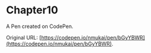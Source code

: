 # Chapter10

A Pen created on CodePen.

Original URL: [https://codepen.io/nmukai/pen/bGyYBWR](https://codepen.io/nmukai/pen/bGyYBWR).


